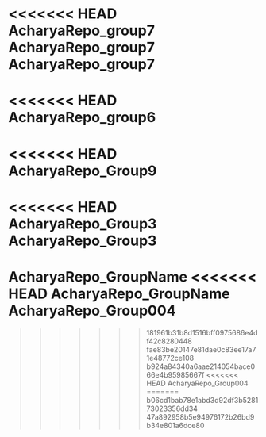 <<<<<<< HEAD
AcharyaRepo_group7
AcharyaRepo_group7
AcharyaRepo_group7
=======
<<<<<<< HEAD
AcharyaRepo_group6
=======
<<<<<<< HEAD
AcharyaRepo_Group9
=======
<<<<<<< HEAD
AcharyaRepo_Group3
AcharyaRepo_Group3
=======
AcharyaRepo_GroupName
<<<<<<< HEAD
AcharyaRepo_GroupName
AcharyaRepo_Group004
=======
>>>>>>> 181961b31b8d1516bff0975686e4df42c8280448
>>>>>>> fae83be20147e81dae0c83ee17a71e48772ce108
>>>>>>> b924a84340a6aae214054bace066e4b95985667f
<<<<<<< HEAD
AcharyaRepo_Group004
=======
>>>>>>> b06cd1bab78e1abd3d92df3b528173023356dd34
>>>>>>> 47a892958b5e94976172b26bd9b34e801a6dce80

